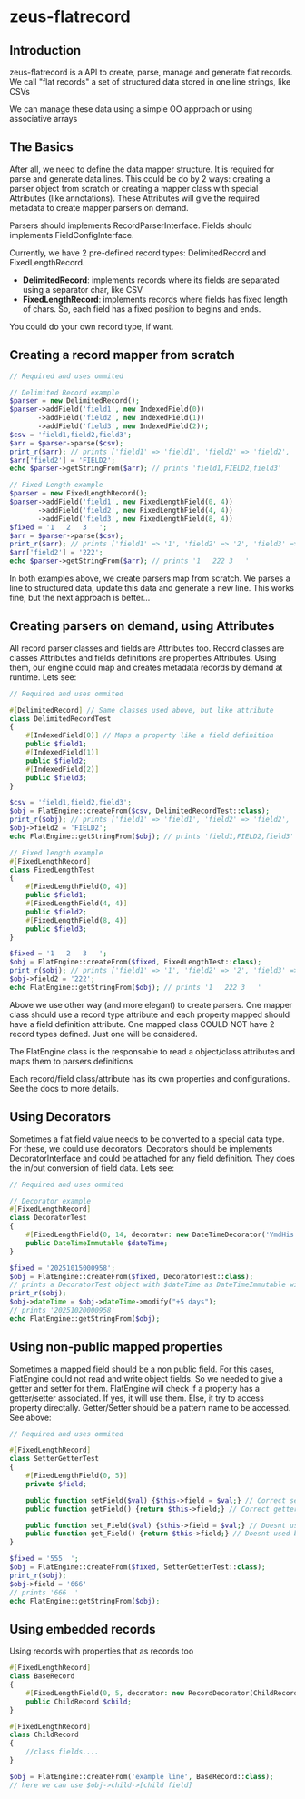 # zeus-flatrecord

## Introduction
zeus-flatrecord is a API to create, parse, manage and generate flat records. We call "flat records"
a set of structured data stored in one line strings, like CSVs

We can manage these data using a simple OO approach or using associative arrays

## The Basics
After all, we need to define the data mapper structure. It is required for parse and generate data lines.
This could be do by 2 ways: creating a parser object from scratch or creating a mapper class with
special Attributes (like annotations). These Attributes will give the required metadata to create
mapper parsers on demand.

Parsers should implements RecordParserInterface. Fields should implements FieldConfigInterface.

Currently, we have 2 pre-defined record types: DelimitedRecord and FixedLengthRecord.
- **DelimitedRecord**: implements records where its fields are separated using a separator char, like CSV
- **FixedLengthRecord**: implements records where fields has fixed length of chars. So, each field has a fixed
position to begins and ends.

You could do your own record type, if want.

## Creating a record mapper from scratch
```php
// Required and uses ommited

// Delimited Record example
$parser = new DelimitedRecord();
$parser->addField('field1', new IndexedField(0))
       ->addField('field2', new IndexedField(1))
       ->addField('field3', new IndexedField(2));
$csv = 'field1,field2,field3';
$arr = $parser->parse($csv);
print_r($arr); // prints ['field1' => 'field1', 'field2' => 'field2', 'field3' => 'field3']
$arr['field2'] = 'FIELD2';
echo $parser->getStringFrom($arr); // prints 'field1,FIELD2,field3'

// Fixed Length example
$parser = new FixedLengthRecord();
$parser->addField('field1', new FixedLengthField(0, 4))
       ->addField('field2', new FixedLengthField(4, 4))
       ->addField('field3', new FixedLengthField(8, 4))
$fixed = '1   2   3   ';
$arr = $parser->parse($csv);
print_r($arr); // prints ['field1' => '1', 'field2' => '2', 'field3' => '3']
$arr['field2'] = '222';
echo $parser->getStringFrom($arr); // prints '1   222 3   '
```

In both examples above, we create parsers map from scratch. We parses a line to structured data, update
this data and generate a new line. This works fine, but the next approach is better...


## Creating parsers on demand, using Attributes
All record parser classes and fields are Attributes too. Record classes are classes Attributes and
fields definitions are properties Attributes. Using them, our engine could map and creates metadata
records by demand at runtime. Lets see:

```php
// Required and uses ommited

#[DelimitedRecord] // Same classes used above, but like attribute
class DelimitedRecordTest
{
    #[IndexedField(0)] // Maps a property like a field definition
    public $field1;
    #[IndexedField(1)]
    public $field2;
    #[IndexedField(2)]
    public $field3;
}

$csv = 'field1,field2,field3';
$obj = FlatEngine::createFrom($csv, DelimitedRecordTest::class);
print_r($obj); // prints ['field1' => 'field1', 'field2' => 'field2', 'field3' => 'field3']
$obj->field2 = 'FIELD2';
echo FlatEngine::getStringFrom($obj); // prints 'field1,FIELD2,field3'

// Fixed length example
#[FixedLengthRecord]
class FixedLengthTest
{
    #[FixedLengthField(0, 4)]
    public $field1;
    #[FixedLengthField(4, 4)]
    public $field2;
    #[FixedLengthField(8, 4)]
    public $field3;
}

$fixed = '1   2   3   ';
$obj = FlatEngine::createFrom($fixed, FixedLengthTest::class);
print_r($obj); // prints ['field1' => '1', 'field2' => '2', 'field3' => '3']
$obj->field2 = '222';
echo FlatEngine::getStringFrom($obj); // prints '1   222 3   '
```

Above we use other way (and more elegant) to create parsers. One mapper class should use a record type attribute
and each property mapped should have a field definition attribute. One mapped class COULD NOT have 2 record types
defined. Just one will be considered.

The FlatEngine class is the responsable to read a object/class attributes and maps them to parsers definitions

Each record/field class/attribute has its own properties and configurations. See the docs to more details.

## Using Decorators
Sometimes a flat field value needs to be converted to a special data type. For these, we could use decorators.
Decorators should be implements DecoratorInterface and could be attached for any field definition. They does
the in/out conversion of field data. Lets see:

```php
// Required and uses ommited

// Decorator example
#[FixedLengthRecord]
class DecoratorTest
{
    #[FixedLengthField(0, 14, decorator: new DateTimeDecorator('YmdHis'))]
    public DateTimeImmutable $dateTime;
}

$fixed = '20251015000958';
$obj = FlatEngine::createFrom($fixed, DecoratorTest::class);
// prints a DecoratorTest object with $dateTime as DateTimeImmutable with datetime 2025-10-15 00:09:58
print_r($obj);
$obj->dateTime = $obj->dateTime->modify("+5 days");
// prints '20251020000958'
echo FlatEngine::getStringFrom($obj);
```

## Using non-public mapped properties
Sometimes a mapped field should be a non public field. For this cases, FlatEngine could not read and write
object fields. So we needed to give a getter and setter for them. FlatEngine will check if a property has
a getter/setter associated. If yes, it will use them. Else, it try to access property directally.
Getter/Setter should be a pattern name to be accessed. See above:

```php
// Required and uses ommited

#[FixedLengthRecord]
class SetterGetterTest
{
    #[FixedLengthField(0, 5)]
    private $field;

    public function setField($val) {$this->field = $val;} // Correct setter
    public function getField() {return $this->field;} // Correct getter

    public function set_Field($val) {$this->field = $val;} // Doesnt used by FlatEngine
    public function get_Field() {return $this->field;} // Doesnt used by FlatEngine
}

$fixed = '555  ';
$obj = FlatEngine::createFrom($fixed, SetterGetterTest::class);
print_r($obj);
$obj->field = '666'
// prints '666  '
echo FlatEngine::getStringFrom($obj);
```

## Using embedded records
Using records with properties that as records too

```php
#[FixedLengthRecord]
class BaseRecord
{
    #[FixedLengthField(0, 5, decorator: new RecordDecorator(ChildRecord::class))]
    public ChildRecord $child;
}

#[FixedLengthRecord]
class ChildRecord
{
    //class fields....
}

$obj = FlatEngine::createFrom('example line', BaseRecord::class);
// here we can use $obj->child->[child field]
```

